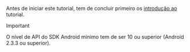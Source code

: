 Antes de iniciar este tutorial, tem de concluir primeiro os [introdução ao](../articles/mobile-engagement/mobile-engagement-android-get-started.md) tutorial.

> [!IMPORTANT]
> O nível de API do SDK Android mínimo tem de ser 10 ou superior (Android 2.3.3 ou superior).
> 
> 

